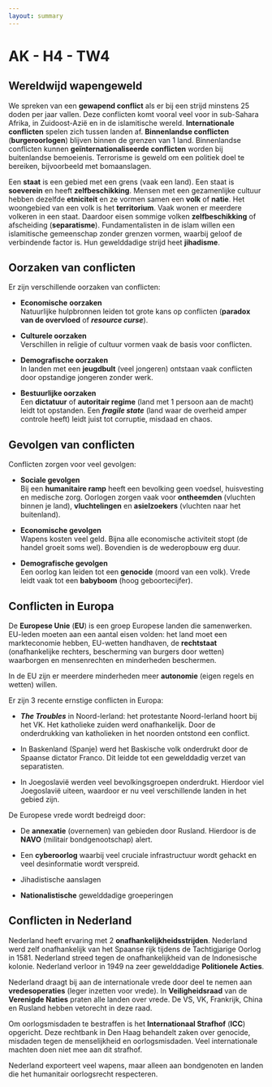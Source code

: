 ```yaml
---
layout: summary
---
```


# AK - H4 - TW4

## Wereldwijd wapengeweld

We spreken van een **gewapend conflict** als er bij een strijd minstens 25 doden per jaar vallen. Deze conflicten komt vooral veel voor in sub-Sahara Afrika, in Zuidoost-Azië en in de islamitische wereld. **Internationale conflicten** spelen zich tussen landen af. **Binnenlandse conflicten** (**burgeroorlogen**) blijven binnen de grenzen van 1 land. Binnenlandse conflicten kunnen **geïnternationaliseerde conflicten** worden bij buitenlandse bemoeienis. Terrorisme is geweld om een politiek doel te bereiken, bijvoorbeeld met bomaanslagen.

Een **staat** is een gebied met een grens (vaak een land). Een staat is **soeverein** en heeft **zelfbeschikking**. Mensen met een gezamenlijke cultuur hebben dezelfde **etniciteit** en ze vormen samen een **volk** of **natie**. Het woongebied van een volk is het **territorium**. Vaak wonen er meerdere volkeren in een staat. Daardoor eisen sommige volken **zelfbeschikking** of afscheiding (**separatisme**). Fundamentalisten in de islam willen een islamitische gemeenschap zonder grenzen vormen, waarbij geloof de verbindende factor is. Hun gewelddadige strijd heet **jihadisme**.

## Oorzaken van conflicten

Er zijn verschillende oorzaken van conflicten:

- **Economische** **oorzaken**  
  Natuurlijke hulpbronnen leiden tot grote kans op conflicten (**paradox van de overvloed** of ***resource curse***).

- **Culturele oorzaken**  
  Verschillen in religie of cultuur vormen vaak de basis voor conflicten.

- **Demografische oorzaken**  
  In landen met een **jeugdbult** (veel jongeren) ontstaan vaak conflicten door opstandige jongeren zonder werk.

- **Bestuurlijke oorzaken**  
  Een **dictatuur** of **autoritair regime** (land met 1 persoon aan de macht) leidt tot opstanden. Een ***fragile state*** (land waar de overheid amper controle heeft) leidt juist tot corruptie, misdaad en chaos.

## Gevolgen van conflicten

Conflicten zorgen voor veel gevolgen:

- **Sociale gevolgen**  
  Bij een **humanitaire ramp** heeft een bevolking geen voedsel, huisvesting en medische zorg. Oorlogen zorgen vaak voor **ontheemden** (vluchten binnen je land), **vluchtelingen** en **asielzoekers** (vluchten naar het buitenland).

- **Economische gevolgen**  
  Wapens kosten veel geld. Bijna alle economische activiteit stopt (de handel groeit soms wel). Bovendien is de wederopbouw erg duur.

- **Demografische gevolgen**  
  Een oorlog kan leiden tot een **genocide** (moord van een volk). Vrede leidt vaak tot een **babyboom** (hoog geboortecijfer).

## Conflicten in Europa

De **Europese Unie** (**EU**) is een groep Europese landen die samenwerken. EU-leden moeten aan een aantal eisen volden: het land moet een markteconomie hebben, EU-wetten handhaven, de **rechtstaat** (onafhankelijke rechters, bescherming van burgers door wetten) waarborgen en mensenrechten en minderheden beschermen.

In de EU zijn er meerdere minderheden meer **autonomie** (eigen regels en wetten) willen.

Er zijn 3 recente ernstige conflicten in Europa:

- ***The Troubles*** in Noord-Ierland: het protestante Noord-Ierland hoort bij het VK. Het katholieke zuiden werd onafhankelijk. Door de onderdrukking van katholieken in het noorden ontstond een conflict.

- In Baskenland (Spanje) werd het Baskische volk onderdrukt door de Spaanse dictator Franco. Dit leidde tot een gewelddadig verzet van separatisten.

- In Joegoslavië werden veel bevolkingsgroepen onderdrukt. Hierdoor viel Joegoslavië uiteen, waardoor er nu veel verschillende landen in het gebied zijn.

De Europese vrede wordt bedreigd door:

- De **annexatie** (overnemen) van gebieden door Rusland. Hierdoor is de **NAVO** (militair bondgenootschap) alert.

- Een **cyberoorlog** waarbij veel cruciale infrastructuur wordt gehackt en veel desinformatie wordt verspreid.

- Jihadistische aanslagen

- **Nationalistische** gewelddadige groeperingen

## Conflicten in Nederland

Nederland heeft ervaring met 2 **onafhankelijkheidsstrijden**. Nederland werd zelf onafhankelijk van het Spaanse rijk tijdens de Tachtigjarige Oorlog in 1581. Nederland streed tegen de onafhankelijkheid van de Indonesische kolonie. Nederland verloor in 1949 na zeer gewelddadige **Politionele Acties**.

Nederland draagt bij aan de internationale vrede door deel te nemen aan **vredesoperaties** (leger inzetten voor vrede). In **Veiligheidsraad** van de **Verenigde Naties** praten alle landen over vrede. De VS, VK, Frankrijk, China en Rusland hebben vetorecht in deze raad.

Om oorlogsmisdaden te bestraffen is het **Internationaal Strafhof** (**ICC**) opgericht. Deze rechtbank in Den Haag behandelt zaken over genocide, misdaden tegen de menselijkheid en oorlogsmisdaden. Veel internationale machten doen niet mee aan dit strafhof.

Nederland exporteert veel wapens, maar alleen aan bondgenoten en landen die het humanitair oorlogsrecht respecteren.
